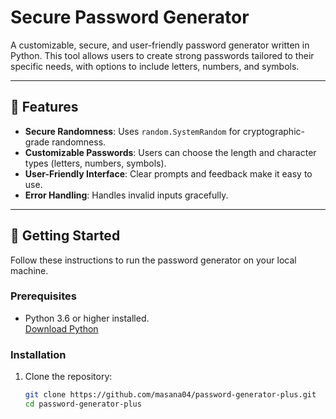 # Secure Password Generator

A customizable, secure, and user-friendly password generator written in Python. This tool allows users to create strong passwords tailored to their specific needs, with options to include letters, numbers, and symbols.

---

## 🌟 Features

- **Secure Randomness**: Uses `random.SystemRandom` for cryptographic-grade randomness.
- **Customizable Passwords**: Users can choose the length and character types (letters, numbers, symbols).
- **User-Friendly Interface**: Clear prompts and feedback make it easy to use.
- **Error Handling**: Handles invalid inputs gracefully.

---

## 🚀 Getting Started

Follow these instructions to run the password generator on your local machine.

### Prerequisites

- Python 3.6 or higher installed.  
  [Download Python](https://www.python.org/downloads/)

### Installation

1. Clone the repository:
   ```bash
   git clone https://github.com/masana04/password-generator-plus.git
   cd password-generator-plus
